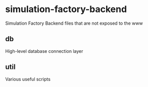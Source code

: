 # simulation-factory-backend
Simulation Factory Backend files that are not exposed to the www

## db
High-level database connection layer

## util
Various useful scripts
